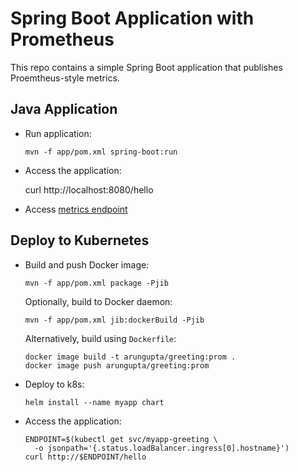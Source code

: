 # Spring Boot Application with Prometheus

This repo contains a simple Spring Boot application that publishes Proemtheus-style metrics.

## Java Application

- Run application:

  ```
  mvn -f app/pom.xml spring-boot:run
  ```

- Access the application:

  curl http://localhost:8080/hello

- Access [metrics endpoint](http://localhost:8080/actuator/prometheus)

## Deploy to Kubernetes

- Build and push Docker image:

  ```
  mvn -f app/pom.xml package -Pjib
  ```

  Optionally, build to Docker daemon:

  ```
  mvn -f app/pom.xml jib:dockerBuild -Pjib
  ```

  Alternatively, build using `Dockerfile`:

  ```
  docker image build -t arungupta/greeting:prom .
  docker image push arungupta/greeting:prom
  ```

- Deploy to k8s:

  ```
  helm install --name myapp chart
  ```

- Access the application:

  ```
  ENDPOINT=$(kubectl get svc/myapp-greeting \
    -o jsonpath='{.status.loadBalancer.ingress[0].hostname}')
  curl http://$ENDPOINT/hello
  ```

